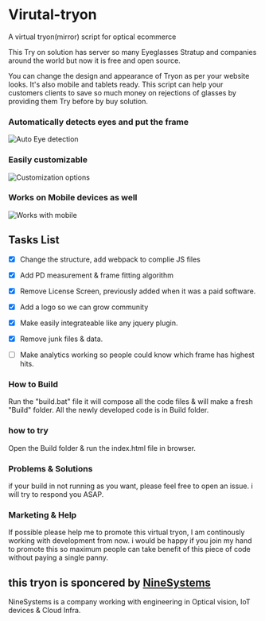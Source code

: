 # Virutal-tryon
A virtual tryon(mirror) script for optical ecommerce

This Try on solution has server so many Eyeglasses Stratup and companies around the world but now it is free and open source.

You can change the design and appearance of Tryon as per your website looks. It's also mobile and tablets ready. This script can help your customers clients to save so much money on rejections of glasses by providing them Try before by buy solution.

### Automatically detects eyes and put the frame
![Auto Eye detection](https://raw.githubusercontent.com/ninesystems/Virtual-tryon/master/showcase/eyedetection.jpg)

### Easily customizable 
![Customization options](https://raw.githubusercontent.com/ninesystems/Virtual-tryon/master/showcase/customize.png)

### Works on Mobile devices as well
![Works with mobile](https://raw.githubusercontent.com/ninesystems/Virtual-tryon/master/showcase/mobileready.png)


## Tasks List

- [x] Change the structure, add webpack to complie JS files 
- [x] Add PD measurement & frame fitting algorithm
- [x] Remove License Screen, previously added when it was a paid software.
- [x] Add a logo so we can grow community
- [x] Make easily integrateable like any jquery plugin.
- [x] Remove junk files & data.
- [ ] Make analytics working so people could know which frame has highest hits.


### How to Build

Run the "build.bat" file it will compose all the code files & will make a fresh "Build" folder.
All the newly developed code is in Build folder.

### how to try
Open the Build folder & run the index.html file in browser.

### Problems & Solutions
if your build in not running as you want, please feel free to open an issue. i will try to respond you ASAP.

### Marketing & Help
If possible please help me to promote this virtual tryon, I am continously working with development from now. i would be happy if you join my hand to promote this so maximum people can take benefit of this piece of code without paying a single panny.

## this tryon is sponcered by [NineSystems](https://ninesystems.in)
NineSystems is a company working with engineering in Optical vision, IoT devices & Cloud Infra.
